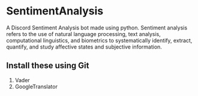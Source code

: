 # SentimentAnalysis
A Discord Sentiment Analysis bot made using python. Sentiment analysis refers to the use of natural language processing, text analysis, computational linguistics, and biometrics to systematically identify, extract, quantify, and study affective states and subjective 
information.
## Install these using Git
1. Vader
2. GoogleTranslator 
